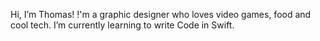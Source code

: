 Hi, I’m Thomas!
!'m a graphic designer who loves video games, food and cool tech.
I’m currently learning to write Code in Swift.
